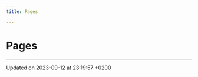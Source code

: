 ```yaml
---
title: Pages

---
```


# Pages







-------------------------------

Updated on 2023-09-12 at 23:19:57 +0200
